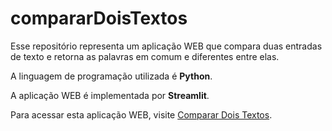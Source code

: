 # compararDoisTextos

Esse repositório representa um aplicação WEB que compara duas entradas de texto e retorna as palavras em comum e diferentes entre elas.

A linguagem de programação utilizada é **Python**.

A aplicação WEB é implementada por **Streamlit**.

Para acessar esta aplicação WEB, visite [Comparar Dois Textos](https://share.streamlit.io/cienciaaplicadacompython/comparardoistextos/main).
